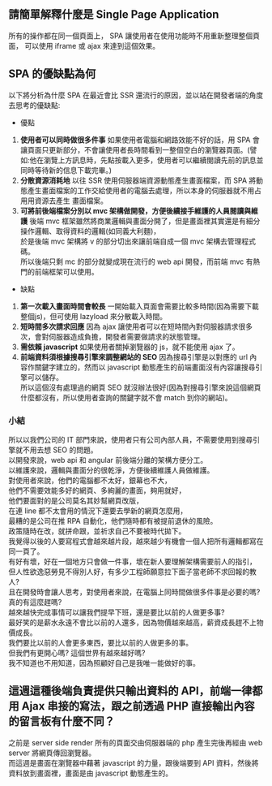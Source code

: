 ## 請簡單解釋什麼是 Single Page Application
所有的操作都在同一個頁面上，
SPA 讓使用者在使用功能時不用重新整理整個頁面，
可以使用 iframe 或 ajax 來達到這個效果。

## SPA 的優缺點為何
以下將分析為什麼 SPA 在最近會比 SSR 還流行的原因，並以站在開發者端的角度去思考的優缺點:
- 優點
1. **使用者可以同時做很多件事**
如果使用者電腦和網路效能不好的話，用 SPA 會讓頁面只更新部分，不會讓使用者長時間看到一整個空白的瀏覽器頁面。(譬如:他在瀏覽上方訊息時，先點按載入更多，使用者可以繼續閱讀先前的訊息並同時等待新的信息下載完畢。)  
2. **分散資源消耗地**
以往 SSR 使用伺服器端資源動態產生畫面檔案，而 SPA 將動態產生畫面檔案的工作交給使用者的電腦去處理，所以本身的伺服器就不用占用用資源去產生
畫面檔案。  
3. **可將前後端檔案分別以 mvc 架構做開發，方便後續接手維護的人員閱讀與維護**
後端 mvc 框架雖然將商業邏輯與畫面分開了，但是畫面裡其實還是有細分操作邏輯、取得資料的邏輯(如同義大利麵)，  
於是後端 mvc 架構將 v 的部分切出來讓前端自成一個 mvc 架構去管理程式碼。  
所以後端只剩 mc 的部分就變成現在流行的 web api 開發，而前端 mvc 有熱門的前端框架可以使用。  

- 缺點
1. **第一次載入畫面時間會較長**
一開始載入頁面會需要比較多時間(因為需要下載整個js)，但可使用 lazyload 來分散載入時間。  
2. **短時間多次請求回應**
因為 ajax 讓使用者可以在短時間內對伺服器請求很多次，會對伺服器造成負擔，開發者需要做請求的狀態管理。  
3. **需依賴 javascript**
如果使用者關掉瀏覽器的 js，就不能使用 ajax 了。  
4. **前端資料須根據搜尋引擎來調整網站的 SEO**
因為搜尋引擎是以對應的 url 內容作關鍵字建立的，然而以 javascript 動態產生的前端畫面沒有內容讓搜尋引擎可以儲存。  
所以這個沒有處理過的網頁 SEO 就沒辦法很好(因為對搜尋引擎來說這個網頁什麼都沒有，所以使用者查詢的關鍵字就不會 match 到你的網站)。  

### 小結
所以以我們公司的 IT 部門來說，使用者只有公司內部人員，不需要使用到搜尋引擎就不用去想 SEO 的問題。  
以開發來說，web api 和 angular 前後端分離的架構方便分工。  
以維護來說，邏輯與畫面分的很乾淨，方便後續維護人員做維護。  
對使用者來說，他們的電腦都不太好，銀幕也不大，  
他們不需要效能多好的網頁、多絢麗的畫面，夠用就好，  
他們要面對的是公司莫名其妙幫網頁改版，  
在連 line 都不太會用的情況下還要去學新的網頁怎麼用，  
最糟的是公司在推 RPA 自動化，他們隨時都有被提前退休的風險。  
政策隨時在改，就拼命跟，並祈求自己不要被時代拋下。  
我覺得以後的人要寫程式會越來越片段，越來越少有機會一個人把所有邏輯都寫在同一頁了。    
有好有壞，好在一個地方只會做一件事，壞在新人要理解架構需要前人的指引，  
但人性欲逸惡勞見不得別人好，有多少工程師願意拉下面子當老師不求回報的教人?    
且在開發時會讓人思考，對使用者來說，在電腦上同時間做很多件事是必要的嗎?  
真的有這麼趕嗎?  
越來越快完成事情可以讓我們提早下班，還是要比以前的人做更多事?  
最好笑的是薪水永遠不會比以前的人還多，因為物價越來越高，薪資成長趕不上物價成長。  
我們要比以前的人會更多東西，要比以前的人做更多的事。  
但我們有更開心嗎? 這個世界有越來越好嗎?  
我不知道也不用知道，因為照顧好自己是我唯一能做好的事。  

## 這週這種後端負責提供只輸出資料的 API，前端一律都用 Ajax 串接的寫法，跟之前透過 PHP 直接輸出內容的留言板有什麼不同？
之前是 server side render 所有的頁面交由伺服器端的 php 產生完後再經由 web server 將網頁傳回瀏覽器。  
而這週是畫面在瀏覽器中藉著 javascript 的力量，跟後端要到 API 資料，然後將資料放到畫面裡，畫面是由 javascript 動態產生的。  